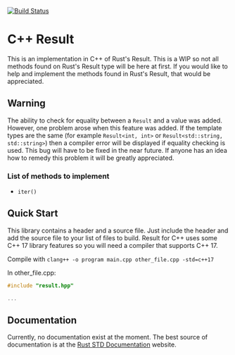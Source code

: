 [![Build Status](https://api.cirrus-ci.com/github/Noah11012/result-for-cpp.svg)](https://cirrus-ci.com/github/Noah11012/result-for-cpp)

# C++ Result
This is an implementation in C++ of Rust's Result. This is a WIP so not all methods found on Rust's Result type will be here at first. If you would like to help and implement the methods found in Rust's Result, that would be appreciated.

## Warning
The ability to check for equality between a `Result` and a value was added. However, one problem
arose when this feature was added. If the template types are the same
(for example `Result<int, int>` or `Result<std::string, std::string>`) then a compiler
error will be displayed if equality checking is used. This bug will have to be fixed in the near future. If anyone has an idea how to remedy this problem it will be greatly appreciated.

### List of methods to implement
* `iter()`


## Quick Start
This library contains a header and a source file. Just include the header and add the source file to your list of files to build. Result for C++ uses some C++ 17 library features so you will need a compiler that supports C++ 17.

Compile with `clang++ -o program main.cpp other_file.cpp -std=c++17`

In other_file.cpp:

```cpp
#include "result.hpp"

...
```

## Documentation
Currently, no documentation exist at the moment. The best source of documentation is at the [Rust STD Documentation](https://doc.rust-lang.org/std/result/enum.Result.html) website.
